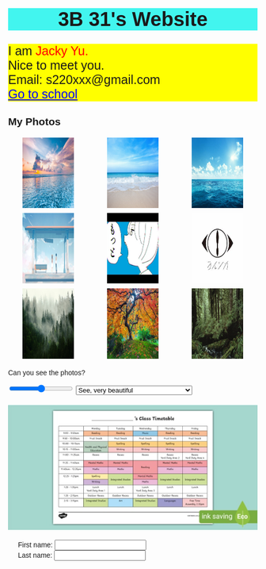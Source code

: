 
<html lang="en">

<head>
    <title>3B 31's Website</title>
    <style>
        body {
            font-family: Arial, sans-serif;
            text-align: left; /* Align all text to the left */
            margin: 0; /* Remove default margin */
        }
        .header {
            text-align: center; /* Center the header */
        }
        .photo-grid {
            display: grid;
            grid-template-columns: repeat(3, 1fr); /* 3 columns */
            gap: 10px; /* Space between images */
            justify-items: center; /* Center images in their grid cells */
            margin: 20px auto; /* Center grid in the page */
        }
        .input-container {
            margin: 20px; /* Add some margin */
            max-width: 400px; /* Set a maximum width for the input container */
        }
    </style>
</head>

<body>

<h1 class="header" style="background-color: #42f5ef; font-size: 40px;">3B 31's Website</h1>

<p style="font-size: 25px; background-color: Yellow;">
    I am <span style="color: red;">Jacky Yu.</span><br>
    Nice to meet you.<br>Email: s220xxx@gmail.com<br>
    <a href="https://www.example.com" style="color: blue; text-decoration: underline;">Go to school</a>
</p>

<h2>My Photos</h2>
<div class="photo-grid">
    <img src="https://github.com/3B31/3B31-s-Website/blob/70c5a012eae22c5014765e6cc86f980fefd71ca9/360_F_269821180_UAEWi4xE7JhAqOUvOD1JoBLP0YDvqFvA.jpg" alt="no photo" width="104" height="142">
    <img src="https://github.com/3B31/3B31-s-Website/blob/main/iStock-blue-sea-resize.jpg?raw=true" alt="no photos" width="104" height="142">
    <img src="https://github.com/3B31/3B31-s-Website/blob/main/istockphoto-467367026-612x612.jpg?raw=true" alt="no photo" width="104" height="142">
    <img src="https://github.com/3B31/3B31-s-Website/blob/main/70b0785f0c6bf542fde2a9e06b356606.png?raw=true" alt="no photo" width="104" height="142">
    <img src="https://github.com/3B31/3B31-s-Website/blob/main/yorushika-sayit.jpg?raw=true" alt="no photo" width="104" height="142">
    <img src="https://github.com/3B31/3B31-s-Website/blob/main/%E4%B8%8B%E8%BC%89.jpeg?raw=true" alt="no photo" width="104" height="142">
    <img src="https://github.com/3B31/3B31-s-Website/blob/main/360_F_167720496_af8JnHFQM7QMyIIz31tgp289ukGtlXKB.jpg?raw=true" alt="no photo" width="104" height="142">
    <img src="https://github.com/3B31/3B31-s-Website/blob/main/forest-photography.jpg?raw=true" alt="no photo" width="104" height="142">
    <img src="https://github.com/3B31/3B31-s-Website/blob/main/hoh-river-valley.jpg?raw=true" alt="no photo" width="104" height="142">
</div>

<p>Can you see the photos?</p>
<input type="range"> 
<select>
    <option>See, very beautiful</option>
    <option>No! You even do not put the photo!?</option>
</select>

<img src="https://github.com/3B31/3B31-s-Website/blob/12d823b272c1c7300d9703858a9bb96a69491fb6/Timetable.jpg" alt="Class Timetable" style="display: block; margin: 20px auto; max-width: 100%; height: auto;">

<div class="input-container">
    <label>First name: <input type="text"></label><br>
    <label>Last name: <input type="text"></label>
</div>


</body>
</html>

